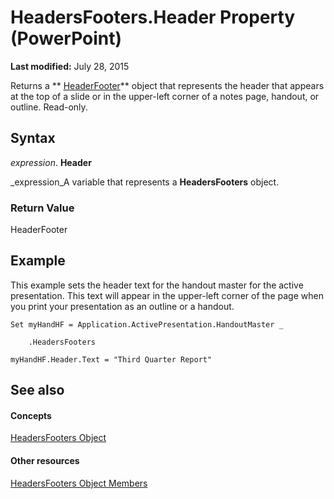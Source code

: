 
# HeadersFooters.Header Property (PowerPoint)

 **Last modified:** July 28, 2015

Returns a  ** [HeaderFooter](8aeafb02-adec-17c1-3108-565c78a64ed1.md)** object that represents the header that appears at the top of a slide or in the upper-left corner of a notes page, handout, or outline. Read-only.

## Syntax

 _expression_. **Header**

 _expression_A variable that represents a  **HeadersFooters** object.


### Return Value

HeaderFooter


## Example

This example sets the header text for the handout master for the active presentation. This text will appear in the upper-left corner of the page when you print your presentation as an outline or a handout.


```
Set myHandHF = Application.ActivePresentation.HandoutMaster _

    .HeadersFooters

myHandHF.Header.Text = "Third Quarter Report"
```


## See also


#### Concepts


 [HeadersFooters Object](5fb10c90-0611-e797-836b-3f18b273af04.md)
#### Other resources


 [HeadersFooters Object Members](b5c50dee-2a19-45fa-0e2b-21620233b5ce.md)
